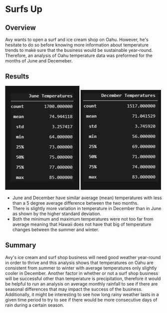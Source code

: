 # Surfs Up

## Overview
Avy wants to open a surf and ice cream shop on Oahu. However, he's hesitate to do so before knowing more information about temperature trends to make sure that the business would be sustainable year-round. Therefore, an analysis of Oahu temperature data was preformed for the months of June and Decemeber. 




## Results

![alt text](https://github.com/kmfriesen/surfs_up/blob/main/Resources/June_temperatures.PNG)
![alt text](https://github.com/kmfriesen/surfs_up/blob/main/Resources/December_temperatures.PNG)

- June and December have similar average (mean) temperatures with less than a 5 degree average difference between the two months. 
- There is slightly more variation in temperature in December than in June as shown by the higher standard deviation.  
- Both the minimum and maximum temperatures were not too far from average meaning that Hawaii does not have that big of temperature changes between the summer and winter. 


## Summary 

Avy's ice cream and surf shop business will need good weather year-round in order to thrive and this analysis shows that temperatures on Oahu are consistent from summer to winter with average temperatures only slightly cooler in December.
Another factor in whether or not a surf shop business will be successful other than temperature is precipitation, therefore it would be helpful to run an analysis on average monthly rainfall to see if there are seasonal differences that may impact the success of the business. Additionally, it might be interesting to see how long rainy weather lasts in a given time period to try to see if there would be more consecutive days of rain during a certain season. 
